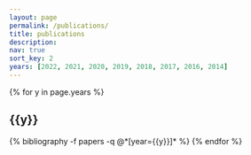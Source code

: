 ```yaml
---
layout: page
permalink: /publications/
title: publications
description:
nav: true
sort_key: 2
years: [2022, 2021, 2020, 2019, 2018, 2017, 2016, 2014]
---
```



<!--Allow to jump to a specific publication and display it a little below top of page, allowing for a headerr-->
<style>
html {
  scroll-padding-top: 100px;
}
</style>

<div class="publications">

{% for y in page.years %}
  <h2 class="year">{{y}}</h2>
  {% bibliography -f papers -q @*[year={{y}}]* %}
{% endfor %}

</div>

